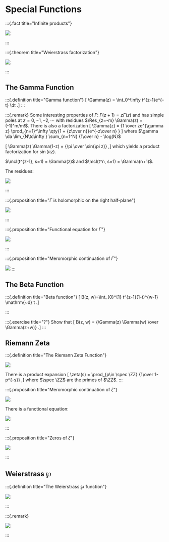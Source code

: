# Special Functions

:::{.fact title="Infinite products"}

![](figures/2021-12-14_17-36-04.png)

:::

:::{.theorem title="Weierstrass factorization"}

![](figures/2021-12-14_17-36-26.png)

:::

## The Gamma Function

:::{.definition title="Gamma function"}
\[
\Gamma(z) = \int_0^\infty t^{z-1}e^{-t} \dt
.\]
:::

:::{.remark}
Some interesting properties of $\Gamma$:
$\Gamma(z+1) = z\Gamma(z)$ and has simple poles at $z=0,-1,-2,\cdots$ with residues $\Res_{z=-m} \Gamma(z) = (-1)^m/m!$.
There is also a factorization
\[
\Gamma(z) = {1 \over ze^{\gamma z} \prod_{n=1}^\infty \qty{1 + {z\over n}}e^{-z\over n} }
\]
where $\gamma \da \lim_{N\to\infty } \sum_{n=1^N} {1\over n} - \log(N)$

\[
\Gamma(z) \Gamma(1-z) = {\pi \over \sin(\pi z)}
,\]
which yields a product factorization for $\sin(\pi z)$.

$\mcl(t^{z-1}, s=1) = \Gamma(z)$ and $\mcl(t^n, s=1) = \Gamma(n+1)$.

The residues:

![](figures/2021-12-19_19-59-45.png)

:::

:::{.proposition title="$\Gamma$ is holomorphic on the right half-plane"}

![](figures/2021-12-19_19-58-16.png)

:::

:::{.proposition title="Functional equation for $\Gamma$"}

![](figures/2021-12-19_19-58-44.png)

:::

:::{.proposition title="Meromorphic continuation of $\Gamma$"}

![](figures/2021-12-19_19-59-05.png)
:::

## The Beta Function


:::{.definition title="Beta function"}
\[
B(z, w)=\int_{0}^{1} t^{z-1}(1-t)^{w-1} \mathrm{~d} t
.\]

:::

:::{.exercise title="?"}
Show that
\[
B(z, w) = {\Gamma(z) \Gamma(w) \over \Gamma(z+w)}
.\]
:::



## Riemann Zeta

:::{.definition title="The Riemann Zeta Function"}

![](figures/2021-12-19_20-00-12.png)

There is a product expansion
\[
\zeta(s) = \prod_{p\in \spec \ZZ} {1\over 1-p^{-s}}
,\]
where $\spec \ZZ$ are the primes of $\ZZ$.
:::

:::{.proposition title="Meromorphic continuation of $\zeta$"}

![](figures/2021-12-19_20-00-54.png)

There is a functional equation:

![](figures/2021-12-19_20-03-08.png)

:::

:::{.proposition title="Zeros of $\zeta$"}

![](figures/2021-12-19_20-02-43.png)

:::

## Weierstrass $\wp$

:::{.definition title="The Weierstrass $\wp$ function"}

![](figures/2021-12-19_22-33-34.png)

:::

:::{.remark}

![](figures/2021-12-19_22-34-18.png)

:::

